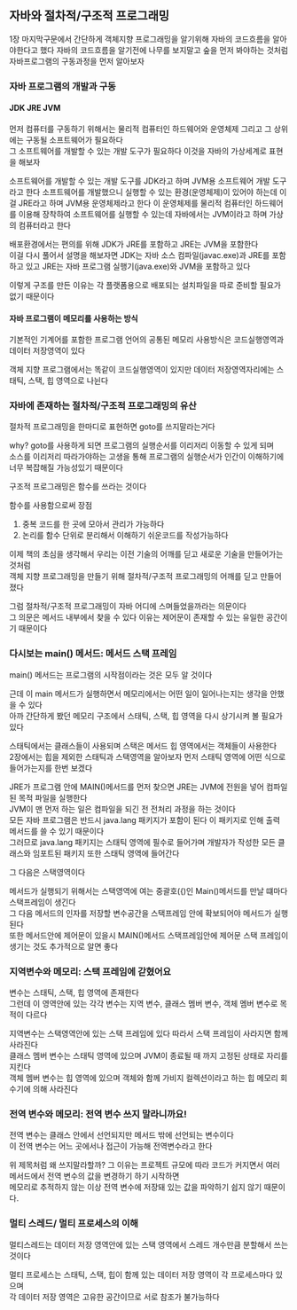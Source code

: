 ## 자바와 절차적/구조적 프로그래밍 

 1장 마지막구문에서 간단하게 객체지향 프로그래밍을 알기위해 자바의 코드흐름을 알아야한다고 했다
 자바의 코드흐름을 알기전에 나무를 보지말고 숲을 먼저 봐야하는 것처럼 자바프로그램의 구동과정을 먼저 알아보자

 ### 자바 프로그램의 개발과 구동
  #### JDK JRE JVM
  
  먼저 컴퓨터를 구동하기 위해서는 물리적 컴퓨터인 하드웨어와 운영체제 그리고 그 상위에는 구동될 소프트웨어가 필요하다<br/>
  그 소프트웨어를 개발할 수 있는 개발 도구가 필요하다 이것을 자바의 가상세계로 표현을 해보자

  소프트웨어를 개발할 수 있는 개발 도구를 JDK라고 하며 JVM용 소프트웨어 개발 도구라고 한다
  소프트웨어를 개발했으니 실행할 수 있는 환경(운영체제)이 있어야 하는데 이걸 JRE라고 하며 JVM용 운영체제라고 한다
  이 운영체제를 물리적 컴퓨터인 하드웨어를 이용해 장착하여 소프트웨어를 실행할 수 있는데 자바에서는 JVM이라고 하며 가상의 컴퓨터라고 한다

  배포환경에서는 편의를 위해 JDK가 JRE를 포함하고 JRE는 JVM을 포함한다<BR/>
  이걸 다시 풀어서 설명을 해보자면 JDK는 자바 소스 컴파일(javac.exe)과 JRE를 포함하고 있고 JRE는 자바 프로그램 실행기(java.exe)와 JVM을 포함하고 있다 
  
  이렇게 구조를 만든 이유는 각 플랫폼용으로 배포되는 설치파일을 따로 준비할 필요가 없기 때문이다
 
 #### 자바 프로그램이 메모리를 사용하는 방식
 기본적인 기계어를 포함한 프로그램 언어의 공통된 메모리 사용방식은 코드실행영역과 데이터 저장영역이 있다

 객체 지향 프로그램에서는 똑같이 코드실행영역이 있지만 데이터 저장영역자리에는 스태틱, 스택, 힙 영역으로 나뉜다

 ### 자바에 존재하는 절차적/구조적 프로그래밍의 유산

 절차적 프로그래밍을 한마디로 표현하면 goto를 쓰지말라는거다<br/>
 
 why? goto를 사용하게 되면 프로그램의 실행순서를 이리저리 이동할 수 있게 되며<br/>
 소스를 이리저리 따라가야하는 고생을 통해 프로그램의 실행순서가 인간이 이해하기에 너무 복잡해질 가능성있기 때문이다

 구조적 프로그래밍은 함수를 쓰라는 것이다 <br/>

 함수를 사용함으로써 장점<br/>
 1. 중복 코드를 한 곳에 모아서 관리가 가능하다
 2. 논리를 함수 단위로 분리해서 이해하기 쉬운코드를 작성가능하다

 이제 책의 초심을 생각해서 우리는 이전 기술의 어깨를 딛고 새로운 기술을 만들어가는 것처럼<br/>
 객체 지향 프로그래밍을 만들기 위해 절차적/구조적 프로그래밍의 어깨를 딛고 만들어졌다

 그럼 절차적/구조적 프로그래밍이 자바 어디에 스며들었을까라는 의문이다<br/>
 그 의문은 메서드 내부에서 찾을 수 있다 이유는 제어문이 존재할 수 있는 유일한 공간이기 때문이다

 ### 다시보는 main() 메서드: 메서드 스택 프레임

 main() 메서드는 프로그램의 시작점이라는 것은 모두 알 것이다<br/>
 
 근데 이 main 메서드가 실행하면서 메모리에서는 어떤 일이 일어나는지는 생각을 안했을 수 있다</br>
 아까 간단하게 봤던 메모리 구조에서 스태틱, 스택, 힙 영역을 다시 상기시켜 볼 필요가 있다

 스태틱에서는 클래스들이 사용되며 스택은 메서드 힙 영역에서는 객체들이 사용한다</br>
 2장에서는 힙을 제외한 스태틱과 스택영역을 알아보자
 먼저 스태틱 영역에 어떤 식으로 들어가는지를 한번 보겠다 </br>
 
 JRE가 프로그램 안에 MAIN()메서드를 먼저 찾으면 JRE는 JVM에 전원을 넣어 컴파일된 목적 파일을 실행한다</br>
 JVM이 맨 먼저 하는 일은 컴파일을 되긴 전 전처리 과정을 하는 것이다<br/>
 모든 자바 프로그램은 반드시 java.lang 패키지가 포함이 된다 이 패키지로 인해 출력 메서드를 쓸 수 있기 때문이다</br>
 그러므로 java.lang 패키지는 스태틱 영역에 필수로 들어가며 개발자가 작성한 모든 클래스와 임포트된 패키지 또한 
 스태틱 영역에 들어간다

 그 다음은 스택영역이다

 메서드가 실행되기 위해서는 스택영역에 여는 중괄호({)인 Main()메서드를 만날 떄마다 스택프레임이 생긴다<br/>
 그 다음 메서드의 인자를 저장할 변수공간을 스택프레임 안에 확보되어야 메서드가 실행된다<br/>
 또한 메서드안에 제어문이 있을시 MAIN()메서드 스택프레임안에 제어문 스택 프레임이 생기는 것도 추가적으로 알면 좋다
 
 ### 지역변수와 메모리: 스택 프레임에 갇혔어요

 변수는 스태틱, 스택, 힙 영역에 존재한다<br/>
 그런데 이 영역안에 있는 각각 변수는 지역 변수, 클래스 멤버 변수, 객체 멤버 변수로 목적이 다르다 

 지역변수는 스택영역안에 있는 스택 프레임에 있다 따라서 스택 프레임이 사라지면 함께 사라진다<br/>
 클래스 멤버 변수는 스태틱 영역에 있으며 JVM이 종료될 때 까지 고정된 상태로 자리를 지킨다<BR/>
 객체 멤버 변수는 힙 영역에 있으며 객체와 함께 가비지 컬렉션이라고 하는 힙 메모리 회수기에 의해 사라진다

### 전역 변수와 메모리: 전역 변수 쓰지 말라니까요!

전역 변수는 클래스 안에서 선언되지만 메서드 밖에 선언되는 변수이다<br/>
이 전역 변수는 어느 곳에서나 접근이 가능해 전역변수라고 한다 

위 제목처럼 왜 쓰지말라할까?
그 이유는 프로젝트 규모에 따라 코드가 커지면서 여러 메서드에서 전역 변수의 값을 변경하기 하기 시작하면<br/>
메모리로 추적하지 않는 이상 전역 변수에 저장돼 있는 값을 파악하기 쉽지 않기 때문이다.

### 멀티 스레드/ 멀티 프로세스의 이해 
멀티스레드는 데이터 저장 영역안에 있는 스택 영역에서 스레드 개수만큼 분할해서 쓰는 것이다

멀티 프로세스는 스태틱, 스택, 힙이 함께 있는 데이터 저장 영역이 각 프로세스마다 있으며<br/>
각 데이터 저장 영역은 고유한 공간이므로 서로 참조가 불가능하다




 
 
 
 
 
 
 

  
  
  
  
  
